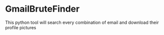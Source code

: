 # GmailBruteFinder
This python tool will search every combination of email and download their profile pictures
